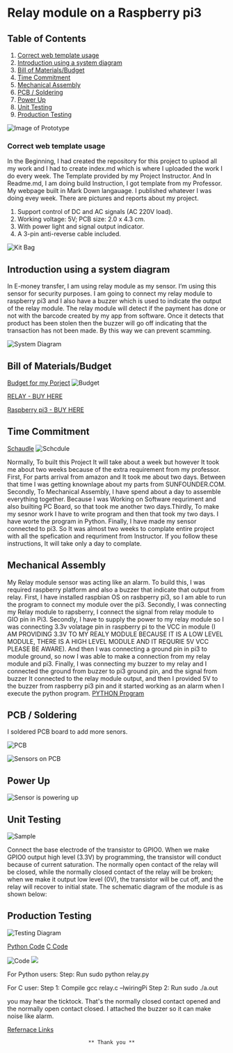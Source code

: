 
# Relay module on a Raspberry pi3 

## Table of Contents
1. [Correct web template usage](#correct-web-template-usage)
2. [Introduction using a system diagram](#introduction-using-a-system-diagram)
2. [Bill of Materials/Budget](#bill-of-materials/budget)
4. [Time Commitment](#time-commitment)
5. [Mechanical Assembly](#mechanical-assembly)
6. [PCB / Soldering](#pcb-soldering)
7. [Power Up](#power-up)
8. [Unit Testing](#unit-testing)
9. [Production Testing](#production-testing)


![Image of Prototype](https://raw.githubusercontent.com/VinoU/Bar-QR-code-scanners/master/Final%20Scrren.png)


### Correct web template usage

In the Beginning, I had created the repository for this project to uplaod all my work and I had to create index.md which is where I uploaded the work I do every week. The Template provided by my Project Instructor. And In Readme.md, I am doing build Instruction, I got template from my Professor. My webpage built in Mark Down langauage. I published whatever I was doing evey week. There are pictures and reports about my project.

1. Support control of DC and AC signals (AC 220V load).
2. Working voltage: 5V; PCB size: 2.0 x 4.3 cm.
3. With power light and signal output indicator.
4. A 3-pin anti-reverse cable included.

![Kit Bag](https://raw.githubusercontent.com/VinoU/Bar-QR-code-scanners/master/Pictures/IMG_3096.JPG) 


## Introduction using a system diagram

In E-money transfer, I am using relay module as my sensor. I’m using this sensor for security purposes. I am going to connect my relay module to raspberry pi3 and I also have a buzzer which is used to indicate the output of the relay module. The relay module will detect if the payment has done or not with the barcode created by my app from software. Once it detects that product has been stolen then the buzzer will go off indicating that the transaction has not been made. By this way we can prevent scamming.

![System Diagram](https://raw.githubusercontent.com/VinoU/Bar-QR-code-scanners/master/System%20Diagram.png)


## Bill of Materials/Budget

[Budget for my Porject](https://github.com/VinoU/Bar-QR-code-scanners/blob/master/Parts%20Budget%20Vino%20Uthayakumar%20-%20new.xlsx)
![Budget](https://raw.githubusercontent.com/VinoU/Bar-QR-code-scanners/master/BUDGET.png)

[RELAY - BUY HERE](https://www.amazon.ca/gp/product/B013GAGFOU/ref=oh_aui_detailpage_o01_s00?ie=UTF8&psc=1)

[Raspberry pi3 - BUY HERE](https://www.amazon.ca/gp/product/B01CCF6V3A/ref=oh_aui_detailpage_o02_s00?ie=UTF8&psc=1)



## Time Commitment


[Schaudle](https://github.com/VinoU/Bar-QR-code-scanners/blob/master/Vino%20Uthayakumar_Project%20Schedule.pdf)
![Schcdule](https://raw.githubusercontent.com/VinoU/Bar-QR-code-scanners/master/schedule.png)

Normally, To built this Project It will take about a week but however It took me about two weeks because of the extra requirement from my professor. First, For parts arrival from amazon and It took me about two days. Between that time I was getting knownlage about my parts from SUNFOUNDER.COM. Secondly, To Mechanical Assembly, I have spend about a day to assemble everything together. Because I was Working on Software requriment and also builting PC Board, so that took me another two days.Thirdly, To make my sesnor work I have to write program and then that took my two days. I have worte the program in Python. Finally, I have made my sensor connected to pi3. So It was almost two weeks to complate entire project with all the spefication and requriment from Instructor. If you follow these instructions, It will take only a day to complate.

## Mechanical Assembly

My Relay module sensor was acting like an alarm. To build this, I was required raspberry platform and also a buzzer that indicate that output from relay. First, I  have installed raspbian OS on rasbperry pi3, so I am able to run the program to connect my module over the pi3. Secondly, I was connecting my Relay module to rapsberry, I connect the signal from relay module to GIO pin in Pi3. Secondly, I have to supply the power to my relay module so I was connecting 3.3v volatage pin in raspberry pi to the VCC in module (I AM PROVIDING 3.3V TO MY REALY MODULE BECAUSE IT IS A LOW LEVEL MODULE, THERE IS A HIGH LEVEL MODULE AND IT REQURIE 5V VCC PLEASE BE AWARE). And then I was connecting a ground pin in pi3 to module ground, so now I was able to make a connection from my relay module and pi3. Finally, I was connecting my buzzer to my relay and I connected the ground from buzzer to pi3 ground pin, and the signal from buzzer It connected to the relay module output, and then I provided 5V to the buzzer from raspberry pi3 pin and it started working as an alarm when I execute the python program.
 [PYTHON Program]()
 
## PCB / Soldering
I soldered PCB board to add more senors.

![PCB](https://raw.githubusercontent.com/VinoU/Bar-QR-code-scanners/master/Pictures/IMG_3089.JPG)

![Sensors on PCB](https://raw.githubusercontent.com/VinoU/Bar-QR-code-scanners/master/Sensors%20ON%20PCB.jpg)


## Power Up
![Sensor is powering up](https://raw.githubusercontent.com/VinoU/Bar-QR-code-scanners/master/Light%20up.JPG)

## Unit Testing

![Sample](https://raw.githubusercontent.com/VinoU/Bar-QR-code-scanners/master/relayew.png)

Connect the base electrode of the transistor to GPIO0. When we make GPIO0 output high level (3.3V) by programming, the transistor will conduct because of current saturation. The normally open contact of the relay will be closed, while the normally closed contact of the relay will be broken; when we make it output low level (0V), the transistor will be cut off, and the relay will recover to initial state. The schematic diagram of the module is as shown below:

## Production Testing

![Testing Diagram](https://raw.githubusercontent.com/VinoU/Bar-QR-code-scanners/master/Sample.png)

[Python Code](https://raw.githubusercontent.com/VinoU/Bar-QR-code-scanners/master/relay.py)
[C Code](https://raw.githubusercontent.com/VinoU/Bar-QR-code-scanners/master/relay.c)

![Code](https://raw.githubusercontent.com/VinoU/Bar-QR-code-scanners/master/code.png)
![](https://raw.githubusercontent.com/VinoU/Bar-QR-code-scanners/master/c%20code.png)

For Python users:
Step: Run
sudo python relay.py


For C user:
Step 1: Compile
gcc relay.c –lwiringPi
Step 2: Run
sudo ./a.out

you may hear the ticktock. That's the normally closed contact opened and the normally open contact closed. I attached the buzzer so it can make noise like alarm.

[Refernace Links](https://www.sunfounder.com/learn/sensor-kit-v2-0-for-raspberry-pi-b-plus/lesson-4-relay-module-sensor-kit-v2-0-for-b-plus.html)

                              ** Thank you **
 
